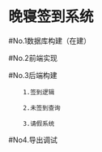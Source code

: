 # 晚寝签到系统
#No.1数据库构建（在建）

#No.2前端实现

#No.3后端构建

        1.签到逻辑

        2.未签到查询
        
        3.请假系统
        

#No4.导出调试

